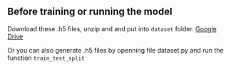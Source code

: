 ## Before training or running the model
Download these .h5 files, unzip and and put into `dataset` folder.
[Google Drive](https://drive.google.com/drive/folders/1xmiqZ_Up4TA09JoHvkfkypzNmWh4R-vs?usp=sharing)

Or you can also generate .h5 files by openning file dataset.py and run the function `train_test_split`